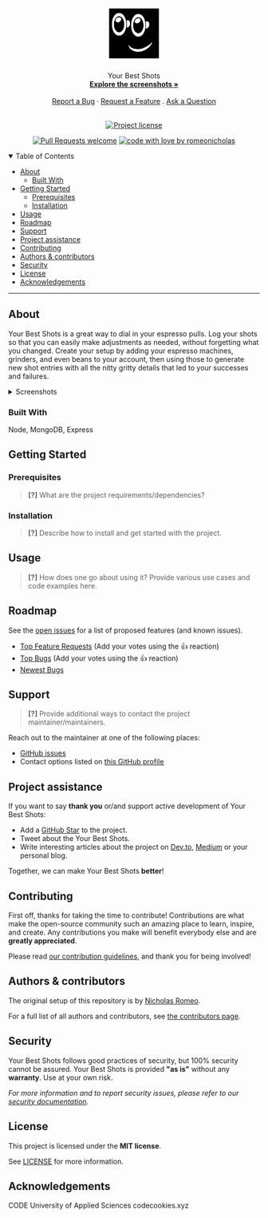 <h1 align="center">
  <a href="https://github.com/romeonicholas/espresso">
    <!-- Please provide path to your logo here -->
    <img src="docs/images/logo.svg" alt="Logo" width="100" height="100">
  </a>
</h1>

<div align="center">
  Your Best Shots
  <br />
  <a href="#about"><strong>Explore the screenshots »</strong></a>
  <br />
  <br />
  <a href="https://github.com/romeonicholas/espresso/issues/new?assignees=&labels=bug&template=01_BUG_REPORT.md&title=bug%3A+">Report a Bug</a>
  ·
  <a href="https://github.com/romeonicholas/espresso/issues/new?assignees=&labels=enhancement&template=02_FEATURE_REQUEST.md&title=feat%3A+">Request a Feature</a>
  .
  <a href="https://github.com/romeonicholas/espresso/issues/new?assignees=&labels=question&template=04_SUPPORT_QUESTION.md&title=support%3A+">Ask a Question</a>
</div>

<div align="center">
<br />

[![Project license](https://img.shields.io/github/license/romeonicholas/espresso.svg?style=flat-square)](LICENSE)

[![Pull Requests welcome](https://img.shields.io/badge/PRs-welcome-ff69b4.svg?style=flat-square)](https://github.com/romeonicholas/espresso/issues?q=is%3Aissue+is%3Aopen+label%3A%22help+wanted%22)
[![code with love by romeonicholas](https://img.shields.io/badge/%3C%2F%3E%20with%20%E2%99%A5%20by-romeonicholas-ff1414.svg?style=flat-square)](https://github.com/romeonicholas)

</div>

<details open="open">
<summary>Table of Contents</summary>

- [About](#about)
  - [Built With](#built-with)
- [Getting Started](#getting-started)
  - [Prerequisites](#prerequisites)
  - [Installation](#installation)
- [Usage](#usage)
- [Roadmap](#roadmap)
- [Support](#support)
- [Project assistance](#project-assistance)
- [Contributing](#contributing)
- [Authors & contributors](#authors--contributors)
- [Security](#security)
- [License](#license)
- [Acknowledgements](#acknowledgements)

</details>

---

## About

Your Best Shots is a great way to dial in your espresso pulls. Log your shots so that you can easily make adjustments as needed, without forgetting what you changed. Create your setup by adding your espresso machines, grinders, and even beans to your account, then using those to generate new shot entries with all the nitty gritty details that led to your successes and failures. 

<details>
<summary>Screenshots</summary>
<br>

> **[?]**
> Please provide your screenshots here.

|                               Home Page                               |                               Login Page                               |
| :-------------------------------------------------------------------: | :--------------------------------------------------------------------: |
| <img src="docs/images/screenshot.png" title="Home Page" width="100%"> | <img src="docs/images/screenshot.png" title="Login Page" width="100%"> |

</details>

### Built With

Node, MongoDB, Express

## Getting Started

### Prerequisites

> **[?]**
> What are the project requirements/dependencies?

### Installation

> **[?]**
> Describe how to install and get started with the project.

## Usage

> **[?]**
> How does one go about using it?
> Provide various use cases and code examples here.

## Roadmap

See the [open issues](https://github.com/romeonicholas/espresso/issues) for a list of proposed features (and known issues).

- [Top Feature Requests](https://github.com/romeonicholas/espresso/issues?q=label%3Aenhancement+is%3Aopen+sort%3Areactions-%2B1-desc) (Add your votes using the 👍 reaction)
- [Top Bugs](https://github.com/romeonicholas/espresso/issues?q=is%3Aissue+is%3Aopen+label%3Abug+sort%3Areactions-%2B1-desc) (Add your votes using the 👍 reaction)
- [Newest Bugs](https://github.com/romeonicholas/espresso/issues?q=is%3Aopen+is%3Aissue+label%3Abug)

## Support

> **[?]**
> Provide additional ways to contact the project maintainer/maintainers.

Reach out to the maintainer at one of the following places:

- [GitHub issues](https://github.com/romeonicholas/espresso/issues/new?assignees=&labels=question&template=04_SUPPORT_QUESTION.md&title=support%3A+)
- Contact options listed on [this GitHub profile](https://github.com/romeonicholas)

## Project assistance

If you want to say **thank you** or/and support active development of Your Best Shots:

- Add a [GitHub Star](https://github.com/romeonicholas/espresso) to the project.
- Tweet about the Your Best Shots.
- Write interesting articles about the project on [Dev.to](https://dev.to/), [Medium](https://medium.com/) or your personal blog.

Together, we can make Your Best Shots **better**!

## Contributing

First off, thanks for taking the time to contribute! Contributions are what make the open-source community such an amazing place to learn, inspire, and create. Any contributions you make will benefit everybody else and are **greatly appreciated**.


Please read [our contribution guidelines](docs/CONTRIBUTING.md), and thank you for being involved!

## Authors & contributors

The original setup of this repository is by [Nicholas Romeo](https://github.com/romeonicholas).

For a full list of all authors and contributors, see [the contributors page](https://github.com/romeonicholas/espresso/contributors).

## Security

Your Best Shots follows good practices of security, but 100% security cannot be assured.
Your Best Shots is provided **"as is"** without any **warranty**. Use at your own risk.

_For more information and to report security issues, please refer to our [security documentation](docs/SECURITY.md)._

## License

This project is licensed under the **MIT license**.

See [LICENSE](LICENSE) for more information.

## Acknowledgements

CODE University of Applied Sciences
codecookies.xyz
